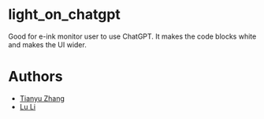 # light_on_chatgpt
Good for e-ink monitor user to use ChatGPT. It makes the code blocks white and makes the UI wider.
# Authors
- [Tianyu Zhang](https://github.com/tianyu-z/)
- [Lu Li](https://github.com/luli-git)
